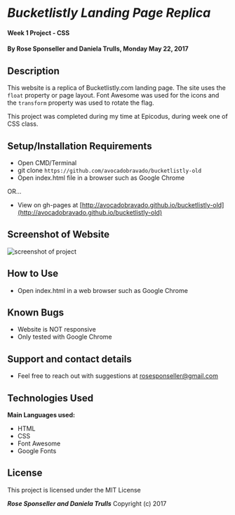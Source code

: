 # _Bucketlistly Landing Page Replica_

#### Week 1 Project - CSS

#### By **Rose Sponseller and Daniela Trulls, Monday May 22, 2017**

## Description

This website is a replica of Bucketlistly.com landing page. The site uses the `float` property or page layout. Font Awesome was used for the icons and the `transform` property was used to rotate the flag.

This project was completed during my time at Epicodus, during week one of CSS class.

## Setup/Installation Requirements

* Open CMD/Terminal
* git clone `https://github.com/avocadobravado/bucketlistly-old`
* Open index.html file in a browser such as Google Chrome

OR...

* View on gh-pages at [http://avocadobravado.github.io/bucketlistly-old](http://avocadobravado.github.io/bucketlistly-old)

## Screenshot of Website

![screenshot of project](https://github.com/avocadobravado/bucketlistly-old/blob/master/img/scs.png?raw=true)

## How to Use

* Open index.html in a web browser such as Google Chrome

## Known Bugs

* Website is NOT responsive
* Only tested with Google Chrome

## Support and contact details

* Feel free to reach out with suggestions at rosesponseller@gmail.com

## Technologies Used

**Main Languages used:**

* HTML
* CSS
* Font Awesome
* Google Fonts

## License

This project is licensed under the MIT License

**_Rose Sponseller and Daniela Trulls_** Copyright (c) 2017
